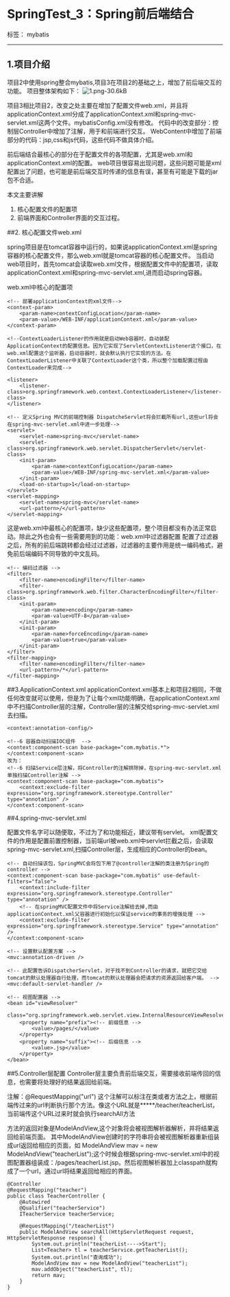 ﻿# SpringTest_3：Spring前后端结合

标签： mybatis

---

## 1.项目介绍

项目2中使用spring整合mybatis,项目3在项目2的基础之上，增加了前后端交互的功能。
项目整体架构如下：
![1.png-30.6kB][1]

项目3相比项目2，改变之处主要在增加了配置文件web.xml，并且将applicationContext.xml分成了applicationContext.xml和spring-mvc-servlet.xml这两个文件。mybatisConfig.xml没有修改。
代码中的改变部分：控制层Controller中增加了注解，用于和前端进行交互。
WebContent中增加了前端部分的代码：jsp,css和js代码，这些代码不做具体介绍。

前后端结合最核心的部分在于配置文件的各项配置，尤其是web.xml和applicationContext.xml的配置。
web项目很容易出现问题，这些问题可能是xml配置出了问题，也可能是前后端交互时传递的信息有误，甚至有可能是下载的jar包不合适。

本文主要讲解
1. 核心配置文件的配置项
2. 前端界面和Controller界面的交互过程。

##2. 核心配置文件web.xml

spring项目是在tomcat容器中运行的，如果说applicationContext.xml是spring容器的核心配置文件，那么web.xml就是tomcat容器的核心配置文件。
当启动web项目时，首先tomcat会读取web.xml文件，根据配置文件中的配置项，读取applicationContext.xml和spring-mvc-servlet.xml,进而启动spring容器。

web.xml中核心的配置项
```
<!-- 部署applicationContext的xml文件-->
<context-param>
	<param-name>contextConfigLocation</param-name>
	<param-value>/WEB-INF/applicationContext.xml</param-value>
</context-param>

<!--ContextLoaderListener的作用就是启动Web容器时，自动装配ApplicationContext的配置信息。因为它实现了ServletContextListener这个接口，在web.xml配置这个监听器，启动容器时，就会默认执行它实现的方法。在ContextLoaderListener中关联了ContextLoader这个类，所以整个加载配置过程由ContextLoader来完成-->

<listener>
    <listener-class>org.springframework.web.context.ContextLoaderListener</listener-class>
</listener>

<!-- 定义Spring MVC的前端控制器 DispatcheServlet将会拦截所有url,这些url将会在spring-mvc-servlet.xml中进一步处理-->
<servlet>
	<servlet-name>spring-mvc</servlet-name>
	<servlet-class>org.springframework.web.servlet.DispatcherServlet</servlet-class>
	<init-param>
        <param-name>contextConfigLocation</param-name>
	    <param-value>/WEB-INF/spring-mvc-servlet.xml</param-value>
	</init-param>
	<load-on-startup>1</load-on-startup>
</servlet>
<servlet-mapping>
	<servlet-name>spring-mvc</servlet-name>
	<url-pattern>/</url-pattern>
</servlet-mapping>
```
这是web.xml中最核心的配置项，缺少这些配置项，整个项目都没有办法正常启动。除此之外也会有一些需要用到的功能：web.xml中过滤器配置
配置了过滤器之后，所有的前后端跳转都会经过过滤器，过滤器的主要作用是统一编码格式，避免前后端编码不同导致的中文乱码。
```
<!-- 编码过滤器 -->
<filter>
    <filter-name>encodingFilter</filter-name>
    <filter-class>org.springframework.web.filter.CharacterEncodingFilter</filter-class>
    <init-param>
        <param-name>encoding</param-name>
        <param-value>UTF-8</param-value>
    </init-param>
    <init-param>
        <param-name>forceEncoding</param-name>
        <param-value>true</param-value>
    </init-param>
</filter>
<filter-mapping>
    <filter-name>encodingFilter</filter-name>
    <url-pattern>/*</url-pattern>
</filter-mapping>
```

##3.ApplicationContext.xml
applicationContext.xml基本上和项目2相同，不做任何改变就可以使用，但是为了让每个xml功能明确，在applicationContext.xml中不扫描Controller层的注解，Controller层的注解交给spring-mvc-servlet.xml去扫描。

```
<context:annotation-config/>

<!--6 容器自动扫描IOC组件  -->
<context:component-scan base-package="com.mybatis.*"></context:component-scan>
改为：
<!--6 扫描Service层注解，将Controller的注解排除掉，在spring-mvc-servlet.xml单独扫描Controller注解 -->
<context:component-scan base-package="com.mybatis">
    <context:exclude-filter expression="org.springframework.stereotype.Controller" type="annotation" />
</context:component-scan>
```

##4.spring-mvc-servlet.xml

配置文件名字可以随便取，不过为了和功能相近，建议带有servlet。
xml配置文件的作用是配置前置控制器，当前端url被web.xml中servlet拦截之后，会读取spring-mvc-servlet.xml,扫描Controller层，生成相应的Controller的bean。
```
<!-- 自动扫描该包，SpringMVC会将包下用了@controller注解的类注册为Spring的controller -->
<context:component-scan base-package="com.mybatis" use-default-filters="false">
    <context:include-filter expression="org.springframework.stereotype.Controller" type="annotation" />
    <!-- 在springMVC配置文件中将Service注解给去掉,而由applicationContext.xml父容器进行初始化以保证service的事务的增强处理 -->
    <context:exclude-filter expression="org.springframework.stereotype.Service" type="annotation" />
</context:component-scan>
    
<!-- 设置默认配置方案 -->
<mvc:annotation-driven />

<!-- 此配置告诉DispatcherServlet，对于找不到Controller的请求，就把它交给tomcat的默认处理器自行处理，而tomcat的默认处理器会把请求的资源返回给客户端。 -->
<mvc:default-servlet-handler />
    
<!-- 视图配置器 -->
<bean id="viewResolver"
	class="org.springframework.web.servlet.view.InternalResourceViewResolver">
	<property name="prefix"><!-- 前缀信息 -->
		<value>/pages/</value>
	</property>
	<property name="suffix"><!-- 后缀信息 -->
		<value>.jsp</value>
	</property>
</bean>
```

##5.Controller层配置
Controller层主要负责前后端交互，需要接收前端传回的信息，也需要将处理好的结果返回给前端。


注解：@RequestMapping("url")
这个注解可以标注在类或者方法之上，根据前端传过来的url判断执行那个方法。像这个URL就是*****/teacher/teacherList，当前端传这个URL过来时就会执行searchAll方法

方法的返回对象是ModelAndView,这个对象将会被视图解析器解析，并将结果返回给前端页面。
其中ModelAndView创建时的字符串将会被视图解析器重新组装成url返回给相应的页面，如 
ModelAndView mav = new ModelAndView("teacherList");这个时候会根据spring-mvc-servlet.xml中的视图配置器组装成：/pages/teacherList.jsp。然后视图解析器加上classpath就构成了一个url，通过url将结果返回给相应的界面。
```
@Controller
@RequestMapping("teacher")
public class TeacherController {
    @Autowired
    @Qualifier("teacherService")
    ITeacherService teacherService;

    @RequestMapping("/teacherList")
    public ModelAndView searchAll(HttpServletRequest request, HttpServletResponse response) {
        System.out.println("teacherList---->Start");
        List<Teacher> tl = teacherService.getTeacherList();
        System.out.println("查询成功");
        ModelAndView mav = new ModelAndView("teacherList");
        mav.addObject("teacherList", tl);
        return mav;
    }
}
```
  [1]: http://static.zybuluo.com/HzauCheck/27ciyo0lxdzkyel3rgn8zv5r/1.png